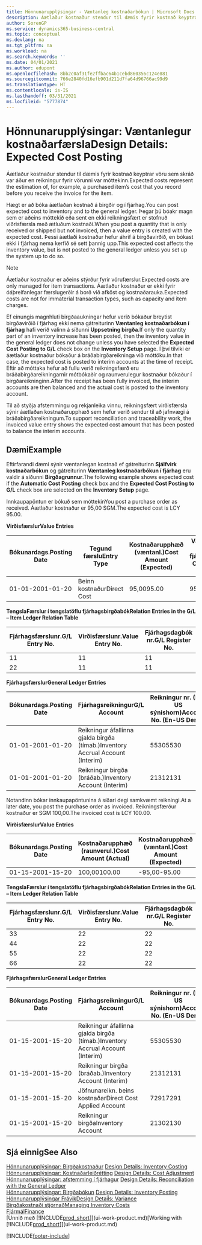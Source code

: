 ```yaml
---
title: Hönnunarupplýsingar - Væntanleg kostnaðarbókun | Microsoft Docs
description: Áætlaður kostnaður stendur til dæmis fyrir kostnað keyptrar vöru sem skráð var áður en reikningur fyrir vörunni var móttekinn.
author: SorenGP
ms.service: dynamics365-business-central
ms.topic: conceptual
ms.devlang: na
ms.tgt_pltfrm: na
ms.workload: na
ms.search.keywords: ''
ms.date: 04/01/2021
ms.author: edupont
ms.openlocfilehash: 8bb2c0af31fe2ffbac64b1cebd860356c124e881
ms.sourcegitcommit: 766e2840fd16efb901d211d7fa64d96766ac99d9
ms.translationtype: HT
ms.contentlocale: is-IS
ms.lasthandoff: 03/31/2021
ms.locfileid: "5777874"
---
```

# <a name="design-details-expected-cost-posting"></a><span data-ttu-id="5d01e-103">Hönnunarupplýsingar: Væntanlegur kostnaðarfærsla</span><span class="sxs-lookup"><span data-stu-id="5d01e-103">Design Details: Expected Cost Posting</span></span>
<span data-ttu-id="5d01e-104">Áætlaður kostnaður stendur til dæmis fyrir kostnað keyptrar vöru sem skráð var áður en reikningur fyrir vörunni var móttekinn.</span><span class="sxs-lookup"><span data-stu-id="5d01e-104">Expected costs represent the estimation of, for example, a purchased item’s cost that you record before you receive the invoice for the item.</span></span>  

 <span data-ttu-id="5d01e-105">Hægt er að bóka áætlaðan kostnað á birgðir og í fjárhag.</span><span class="sxs-lookup"><span data-stu-id="5d01e-105">You can post expected cost to inventory and to the general ledger.</span></span> <span data-ttu-id="5d01e-106">Þegar þú bóakr magn sem er aðeins móttekið eða sent en ekki reikningsfært er stofnuð viðrisfærsla með ætluðum kostnaði.</span><span class="sxs-lookup"><span data-stu-id="5d01e-106">When you post a quantity that is only received or shipped but not invoiced, then a value entry is created with the expected cost.</span></span> <span data-ttu-id="5d01e-107">Þessi áætlaði kostnaður hefur áhrif á birgðavirðið, en bókast ekki í fjárhag nema kerfið sé sett þannig upp.</span><span class="sxs-lookup"><span data-stu-id="5d01e-107">This expected cost affects the inventory value, but is not posted to the general ledger unless you set up the system up to do so.</span></span>  

> [!NOTE]  
>  <span data-ttu-id="5d01e-108">Áætlaður kostnaður er aðeins stýrður fyrir vörufærslur.</span><span class="sxs-lookup"><span data-stu-id="5d01e-108">Expected costs are only managed for item transactions.</span></span> <span data-ttu-id="5d01e-109">Áætlaður kostnaður er ekki fyrir óáþreifanlegar færslugerðir á borð við afköst og kostnaðarauka.</span><span class="sxs-lookup"><span data-stu-id="5d01e-109">Expected costs are not for immaterial transaction types, such as capacity and item charges.</span></span>  

 <span data-ttu-id="5d01e-110">Ef einungis magnhluti birgðaaukningar hefur verið bókaður breytist birgðavirðið í fjárhag ekki nema gátreiturinn **Væntanleg kostnaðarbókun í fjárhag** hafi verið valinn á síðunni **Uppsetning birgða**.</span><span class="sxs-lookup"><span data-stu-id="5d01e-110">If only the quantity part of an inventory increase has been posted, then the inventory value in the general ledger does not change unless you have selected the **Expected Cost Posting to G/L** check box on the **Inventory Setup** page.</span></span> <span data-ttu-id="5d01e-111">Í því tilviki er áætlaður kostnaður bókaður á bráðabirgðareikninga við móttöku.</span><span class="sxs-lookup"><span data-stu-id="5d01e-111">In that case, the expected cost is posted to interim accounts at the time of receipt.</span></span> <span data-ttu-id="5d01e-112">Eftir að móttaka hefur að fullu verið reikningsfærð eru bráðabirgðareikningarnir mótbókaðir og raunverulegur kostnaður bókaður í birgðareikninginn.</span><span class="sxs-lookup"><span data-stu-id="5d01e-112">After the receipt has been fully invoiced, the interim accounts are then balanced and the actual cost is posted to the inventory account.</span></span>  

 <span data-ttu-id="5d01e-113">Til að styðja afstemmingu og rekjanleika vinnu, reikningsfært virðisfærsla sýnir áætlaðan kostnaðarupphæð sem hefur verið sendur til að jafnvægi á bráðabirgðareikningum.</span><span class="sxs-lookup"><span data-stu-id="5d01e-113">To support reconciliation and traceability work, the invoiced value entry shows the expected cost amount that has been posted to balance the interim accounts.</span></span>  

## <a name="example"></a><span data-ttu-id="5d01e-114">Dæmi</span><span class="sxs-lookup"><span data-stu-id="5d01e-114">Example</span></span>  
 <span data-ttu-id="5d01e-115">Eftirfarandi dæmi sýnir væntanlegan kostnað ef gátreiturinn **Sjálfvirk kostnaðarbókun** og gátreiturinn **Væntanleg kostnaðarbókun í fjárhag** eru valdir á síðunni **Birgðagrunnur**.</span><span class="sxs-lookup"><span data-stu-id="5d01e-115">The following example shows expected cost if the **Automatic Cost Posting** check box and the **Expected Cost Posting to G/L** check box are selected on the **Inventory Setup** page.</span></span>  

 <span data-ttu-id="5d01e-116">Innkaupapöntun er bókuð sem móttekin</span><span class="sxs-lookup"><span data-stu-id="5d01e-116">You post a purchase order as received.</span></span> <span data-ttu-id="5d01e-117">Áætlaður kostnaður er 95,00 SGM.</span><span class="sxs-lookup"><span data-stu-id="5d01e-117">The expected cost is LCY 95.00.</span></span>  

 <span data-ttu-id="5d01e-118">**Virðisfærslur**</span><span class="sxs-lookup"><span data-stu-id="5d01e-118">**Value Entries**</span></span>  

|<span data-ttu-id="5d01e-119">Bókunardags.</span><span class="sxs-lookup"><span data-stu-id="5d01e-119">Posting Date</span></span>|<span data-ttu-id="5d01e-120">Tegund færslu</span><span class="sxs-lookup"><span data-stu-id="5d01e-120">Entry Type</span></span>|<span data-ttu-id="5d01e-121">Kostnaðarupphæð (væntanl.)</span><span class="sxs-lookup"><span data-stu-id="5d01e-121">Cost Amount (Expected)</span></span>|<span data-ttu-id="5d01e-122">Væntanl. kostn. bók. í fjárhag</span><span class="sxs-lookup"><span data-stu-id="5d01e-122">Expected Cost Posted to G/L</span></span>|<span data-ttu-id="5d01e-123">Væntanl. kostnaður</span><span class="sxs-lookup"><span data-stu-id="5d01e-123">Expected Cost</span></span>|<span data-ttu-id="5d01e-124">Birgðafærslunr.</span><span class="sxs-lookup"><span data-stu-id="5d01e-124">Item Ledger Entry No.</span></span>|<span data-ttu-id="5d01e-125">Færslunr.</span><span class="sxs-lookup"><span data-stu-id="5d01e-125">Entry No.</span></span>|  
|------------------|----------------|------------------------------|----------------------------------|-------------------|---------------------------|---------------|  
|<span data-ttu-id="5d01e-126">01-01-20</span><span class="sxs-lookup"><span data-stu-id="5d01e-126">01-01-20</span></span>|<span data-ttu-id="5d01e-127">Beinn kostnaður</span><span class="sxs-lookup"><span data-stu-id="5d01e-127">Direct Cost</span></span>|<span data-ttu-id="5d01e-128">95,00</span><span class="sxs-lookup"><span data-stu-id="5d01e-128">95.00</span></span>|<span data-ttu-id="5d01e-129">95,00</span><span class="sxs-lookup"><span data-stu-id="5d01e-129">95.00</span></span>|<span data-ttu-id="5d01e-130">Já</span><span class="sxs-lookup"><span data-stu-id="5d01e-130">Yes</span></span>|<span data-ttu-id="5d01e-131">1</span><span class="sxs-lookup"><span data-stu-id="5d01e-131">1</span></span>|<span data-ttu-id="5d01e-132">1</span><span class="sxs-lookup"><span data-stu-id="5d01e-132">1</span></span>|  

 <span data-ttu-id="5d01e-133">**TengslaFærslur í  tengslatöflu fjárhagsbirgðabók**</span><span class="sxs-lookup"><span data-stu-id="5d01e-133">**Relation Entries in the G/L – Item Ledger Relation Table**</span></span>  

|<span data-ttu-id="5d01e-134">Fjárhagsfærslunr.</span><span class="sxs-lookup"><span data-stu-id="5d01e-134">G/L Entry No.</span></span>|<span data-ttu-id="5d01e-135">Virðisfærslunr.</span><span class="sxs-lookup"><span data-stu-id="5d01e-135">Value Entry No.</span></span>|<span data-ttu-id="5d01e-136">Fjárhagsdagbók nr.</span><span class="sxs-lookup"><span data-stu-id="5d01e-136">G/L Register No.</span></span>|  
|--------------------|---------------------|-----------------------|  
|<span data-ttu-id="5d01e-137">1</span><span class="sxs-lookup"><span data-stu-id="5d01e-137">1</span></span>|<span data-ttu-id="5d01e-138">1</span><span class="sxs-lookup"><span data-stu-id="5d01e-138">1</span></span>|<span data-ttu-id="5d01e-139">1</span><span class="sxs-lookup"><span data-stu-id="5d01e-139">1</span></span>|  
|<span data-ttu-id="5d01e-140">2</span><span class="sxs-lookup"><span data-stu-id="5d01e-140">2</span></span>|<span data-ttu-id="5d01e-141">1</span><span class="sxs-lookup"><span data-stu-id="5d01e-141">1</span></span>|<span data-ttu-id="5d01e-142">1</span><span class="sxs-lookup"><span data-stu-id="5d01e-142">1</span></span>|  

 <span data-ttu-id="5d01e-143">**Fjárhagsfærslur**</span><span class="sxs-lookup"><span data-stu-id="5d01e-143">**General Ledger Entries**</span></span>  

|<span data-ttu-id="5d01e-144">Bókunardags.</span><span class="sxs-lookup"><span data-stu-id="5d01e-144">Posting Date</span></span>|<span data-ttu-id="5d01e-145">Fjárhagsreikningur</span><span class="sxs-lookup"><span data-stu-id="5d01e-145">G/L Account</span></span>|<span data-ttu-id="5d01e-146">Reikningur nr. (En-US sýnishorn)</span><span class="sxs-lookup"><span data-stu-id="5d01e-146">Account No. (En-US Demo)</span></span>|<span data-ttu-id="5d01e-147">Upphæð</span><span class="sxs-lookup"><span data-stu-id="5d01e-147">Amount</span></span>|<span data-ttu-id="5d01e-148">Færslunr.</span><span class="sxs-lookup"><span data-stu-id="5d01e-148">Entry No.</span></span>|  
|------------------|------------------|---------------------------------|------------|---------------|  
|<span data-ttu-id="5d01e-149">01-01-20</span><span class="sxs-lookup"><span data-stu-id="5d01e-149">01-01-20</span></span>|<span data-ttu-id="5d01e-150">Reikningur áfallinna gjalda birgða (tímab.)</span><span class="sxs-lookup"><span data-stu-id="5d01e-150">Inventory Accrual Account (Interim)</span></span>|<span data-ttu-id="5d01e-151">5530</span><span class="sxs-lookup"><span data-stu-id="5d01e-151">5530</span></span>|<span data-ttu-id="5d01e-152">-95,00</span><span class="sxs-lookup"><span data-stu-id="5d01e-152">-95.00</span></span>|<span data-ttu-id="5d01e-153">2</span><span class="sxs-lookup"><span data-stu-id="5d01e-153">2</span></span>|  
|<span data-ttu-id="5d01e-154">01-01-20</span><span class="sxs-lookup"><span data-stu-id="5d01e-154">01-01-20</span></span>|<span data-ttu-id="5d01e-155">Reikningur birgða  (bráðab.)</span><span class="sxs-lookup"><span data-stu-id="5d01e-155">Inventory Account (Interim)</span></span>|<span data-ttu-id="5d01e-156">2131</span><span class="sxs-lookup"><span data-stu-id="5d01e-156">2131</span></span>|<span data-ttu-id="5d01e-157">95,00</span><span class="sxs-lookup"><span data-stu-id="5d01e-157">95.00</span></span>|<span data-ttu-id="5d01e-158">1</span><span class="sxs-lookup"><span data-stu-id="5d01e-158">1</span></span>|  

 <span data-ttu-id="5d01e-159">Notandinn bókar innkaupapöntunina á síðari degi samkvæmt reikningi.</span><span class="sxs-lookup"><span data-stu-id="5d01e-159">At a later date, you post the purchase order as invoiced.</span></span> <span data-ttu-id="5d01e-160">Reikningsfærður kostnaður er SGM 100,00.</span><span class="sxs-lookup"><span data-stu-id="5d01e-160">The invoiced cost is LCY 100.00.</span></span>  

 <span data-ttu-id="5d01e-161">**Virðisfærslur**</span><span class="sxs-lookup"><span data-stu-id="5d01e-161">**Value Entries**</span></span>  

|<span data-ttu-id="5d01e-162">Bókunardags.</span><span class="sxs-lookup"><span data-stu-id="5d01e-162">Posting Date</span></span>|<span data-ttu-id="5d01e-163">Kostnaðarupphæð (raunverul.)</span><span class="sxs-lookup"><span data-stu-id="5d01e-163">Cost Amount (Actual)</span></span>|<span data-ttu-id="5d01e-164">Kostnaðarupphæð (væntanl.)</span><span class="sxs-lookup"><span data-stu-id="5d01e-164">Cost Amount (Expected)</span></span>|<span data-ttu-id="5d01e-165">Kostnaður bókaður í fjárhag</span><span class="sxs-lookup"><span data-stu-id="5d01e-165">Cost Posted to G/L</span></span>|<span data-ttu-id="5d01e-166">Væntanl. kostnaður</span><span class="sxs-lookup"><span data-stu-id="5d01e-166">Expected Cost</span></span>|<span data-ttu-id="5d01e-167">Birgðafærslunr.</span><span class="sxs-lookup"><span data-stu-id="5d01e-167">Item Ledger Entry No.</span></span>|<span data-ttu-id="5d01e-168">Færslunr.</span><span class="sxs-lookup"><span data-stu-id="5d01e-168">Entry No.</span></span>|  
|------------------|----------------------------|------------------------------|-------------------------|-------------------|---------------------------|---------------|  
|<span data-ttu-id="5d01e-169">01-15-20</span><span class="sxs-lookup"><span data-stu-id="5d01e-169">01-15-20</span></span>|<span data-ttu-id="5d01e-170">100,00</span><span class="sxs-lookup"><span data-stu-id="5d01e-170">100.00</span></span>|<span data-ttu-id="5d01e-171">-95,00</span><span class="sxs-lookup"><span data-stu-id="5d01e-171">-95.00</span></span>|<span data-ttu-id="5d01e-172">100,00</span><span class="sxs-lookup"><span data-stu-id="5d01e-172">100.00</span></span>|<span data-ttu-id="5d01e-173">Nei</span><span class="sxs-lookup"><span data-stu-id="5d01e-173">No</span></span>|<span data-ttu-id="5d01e-174">1</span><span class="sxs-lookup"><span data-stu-id="5d01e-174">1</span></span>|<span data-ttu-id="5d01e-175">2</span><span class="sxs-lookup"><span data-stu-id="5d01e-175">2</span></span>|  

 <span data-ttu-id="5d01e-176">**TengslaFærslur í  tengslatöflu fjárhagsbirgðabók**</span><span class="sxs-lookup"><span data-stu-id="5d01e-176">**Relation Entries in the G/L – Item Ledger Relation Table**</span></span>  

|<span data-ttu-id="5d01e-177">Fjárhagsfærslunr.</span><span class="sxs-lookup"><span data-stu-id="5d01e-177">G/L Entry No.</span></span>|<span data-ttu-id="5d01e-178">Virðisfærslunr.</span><span class="sxs-lookup"><span data-stu-id="5d01e-178">Value Entry No.</span></span>|<span data-ttu-id="5d01e-179">Fjárhagsdagbók nr.</span><span class="sxs-lookup"><span data-stu-id="5d01e-179">G/L Register No.</span></span>|  
|--------------------|---------------------|-----------------------|  
|<span data-ttu-id="5d01e-180">3</span><span class="sxs-lookup"><span data-stu-id="5d01e-180">3</span></span>|<span data-ttu-id="5d01e-181">2</span><span class="sxs-lookup"><span data-stu-id="5d01e-181">2</span></span>|<span data-ttu-id="5d01e-182">2</span><span class="sxs-lookup"><span data-stu-id="5d01e-182">2</span></span>|  
|<span data-ttu-id="5d01e-183">4</span><span class="sxs-lookup"><span data-stu-id="5d01e-183">4</span></span>|<span data-ttu-id="5d01e-184">2</span><span class="sxs-lookup"><span data-stu-id="5d01e-184">2</span></span>|<span data-ttu-id="5d01e-185">2</span><span class="sxs-lookup"><span data-stu-id="5d01e-185">2</span></span>|  
|<span data-ttu-id="5d01e-186">5</span><span class="sxs-lookup"><span data-stu-id="5d01e-186">5</span></span>|<span data-ttu-id="5d01e-187">2</span><span class="sxs-lookup"><span data-stu-id="5d01e-187">2</span></span>|<span data-ttu-id="5d01e-188">2</span><span class="sxs-lookup"><span data-stu-id="5d01e-188">2</span></span>|  
|<span data-ttu-id="5d01e-189">6</span><span class="sxs-lookup"><span data-stu-id="5d01e-189">6</span></span>|<span data-ttu-id="5d01e-190">2</span><span class="sxs-lookup"><span data-stu-id="5d01e-190">2</span></span>|<span data-ttu-id="5d01e-191">2</span><span class="sxs-lookup"><span data-stu-id="5d01e-191">2</span></span>|  

 <span data-ttu-id="5d01e-192">**Fjárhagsfærslur**</span><span class="sxs-lookup"><span data-stu-id="5d01e-192">**General Ledger Entries**</span></span>  

|<span data-ttu-id="5d01e-193">Bókunardags.</span><span class="sxs-lookup"><span data-stu-id="5d01e-193">Posting Date</span></span>|<span data-ttu-id="5d01e-194">Fjárhagsreikningur</span><span class="sxs-lookup"><span data-stu-id="5d01e-194">G/L Account</span></span>|<span data-ttu-id="5d01e-195">Reikningur nr. (En-US sýnishorn)</span><span class="sxs-lookup"><span data-stu-id="5d01e-195">Account No. (En-US Demo)</span></span>|<span data-ttu-id="5d01e-196">Upphæð</span><span class="sxs-lookup"><span data-stu-id="5d01e-196">Amount</span></span>|<span data-ttu-id="5d01e-197">Færslunr.</span><span class="sxs-lookup"><span data-stu-id="5d01e-197">Entry No.</span></span>|  
|------------------|------------------|---------------------------------|------------|---------------|  
|<span data-ttu-id="5d01e-198">01-15-20</span><span class="sxs-lookup"><span data-stu-id="5d01e-198">01-15-20</span></span>|<span data-ttu-id="5d01e-199">Reikningur áfallinna gjalda birgða (tímab.)</span><span class="sxs-lookup"><span data-stu-id="5d01e-199">Inventory Accrual Account (Interim)</span></span>|<span data-ttu-id="5d01e-200">5530</span><span class="sxs-lookup"><span data-stu-id="5d01e-200">5530</span></span>|<span data-ttu-id="5d01e-201">95,00</span><span class="sxs-lookup"><span data-stu-id="5d01e-201">95.00</span></span>|<span data-ttu-id="5d01e-202">4</span><span class="sxs-lookup"><span data-stu-id="5d01e-202">4</span></span>|  
|<span data-ttu-id="5d01e-203">01-15-20</span><span class="sxs-lookup"><span data-stu-id="5d01e-203">01-15-20</span></span>|<span data-ttu-id="5d01e-204">Reikningur birgða  (bráðab.)</span><span class="sxs-lookup"><span data-stu-id="5d01e-204">Inventory Account (Interim)</span></span>|<span data-ttu-id="5d01e-205">2131</span><span class="sxs-lookup"><span data-stu-id="5d01e-205">2131</span></span>|<span data-ttu-id="5d01e-206">-95,00</span><span class="sxs-lookup"><span data-stu-id="5d01e-206">-95.00</span></span>|<span data-ttu-id="5d01e-207">3</span><span class="sxs-lookup"><span data-stu-id="5d01e-207">3</span></span>|  
|<span data-ttu-id="5d01e-208">01-15-20</span><span class="sxs-lookup"><span data-stu-id="5d01e-208">01-15-20</span></span>|<span data-ttu-id="5d01e-209">Jöfnunareikn. beins kostnaðar</span><span class="sxs-lookup"><span data-stu-id="5d01e-209">Direct Cost Applied Account</span></span>|<span data-ttu-id="5d01e-210">7291</span><span class="sxs-lookup"><span data-stu-id="5d01e-210">7291</span></span>|<span data-ttu-id="5d01e-211">-100</span><span class="sxs-lookup"><span data-stu-id="5d01e-211">-100</span></span>|<span data-ttu-id="5d01e-212">6</span><span class="sxs-lookup"><span data-stu-id="5d01e-212">6</span></span>|  
|<span data-ttu-id="5d01e-213">01-15-20</span><span class="sxs-lookup"><span data-stu-id="5d01e-213">01-15-20</span></span>|<span data-ttu-id="5d01e-214">Reikningur birgða</span><span class="sxs-lookup"><span data-stu-id="5d01e-214">Inventory Account</span></span>|<span data-ttu-id="5d01e-215">2130</span><span class="sxs-lookup"><span data-stu-id="5d01e-215">2130</span></span>|<span data-ttu-id="5d01e-216">100</span><span class="sxs-lookup"><span data-stu-id="5d01e-216">100</span></span>|<span data-ttu-id="5d01e-217">5</span><span class="sxs-lookup"><span data-stu-id="5d01e-217">5</span></span>|  

## <a name="see-also"></a><span data-ttu-id="5d01e-218">Sjá einnig</span><span class="sxs-lookup"><span data-stu-id="5d01e-218">See Also</span></span>
 <span data-ttu-id="5d01e-219">[Hönnunarupplýsingar: Birgðakostnaður](design-details-inventory-costing.md) </span><span class="sxs-lookup"><span data-stu-id="5d01e-219">[Design Details: Inventory Costing](design-details-inventory-costing.md) </span></span>  
 <span data-ttu-id="5d01e-220">[Hönnunarupplýsingar: Kostnaðarleiðrétting](design-details-cost-adjustment.md) </span><span class="sxs-lookup"><span data-stu-id="5d01e-220">[Design Details: Cost Adjustment](design-details-cost-adjustment.md) </span></span>  
 <span data-ttu-id="5d01e-221">[Hönnunarupplýsingar: afstemming í fjárhagur](design-details-reconciliation-with-the-general-ledger.md) </span><span class="sxs-lookup"><span data-stu-id="5d01e-221">[Design Details: Reconciliation with the General Ledger](design-details-reconciliation-with-the-general-ledger.md) </span></span>  
 <span data-ttu-id="5d01e-222">[Hönnunarupplýsingar: Birgðabókun](design-details-inventory-posting.md) </span><span class="sxs-lookup"><span data-stu-id="5d01e-222">[Design Details: Inventory Posting](design-details-inventory-posting.md) </span></span>  
 [<span data-ttu-id="5d01e-223">Hönnunarupplýsingar Frávik</span><span class="sxs-lookup"><span data-stu-id="5d01e-223">Design Details: Variance</span></span>](design-details-variance.md)  
 [<span data-ttu-id="5d01e-224">Birgðakostnaði stjórnað</span><span class="sxs-lookup"><span data-stu-id="5d01e-224">Managing Inventory Costs</span></span>](finance-manage-inventory-costs.md)  
 [<span data-ttu-id="5d01e-225">Fjármál</span><span class="sxs-lookup"><span data-stu-id="5d01e-225">Finance</span></span>](finance.md)  
 <span data-ttu-id="5d01e-226">[Unnið með [!INCLUDE[prod_short](includes/prod_short.md)]](ui-work-product.md)</span><span class="sxs-lookup"><span data-stu-id="5d01e-226">[Working with [!INCLUDE[prod_short](includes/prod_short.md)]](ui-work-product.md)</span></span>


[!INCLUDE[footer-include](includes/footer-banner.md)]
